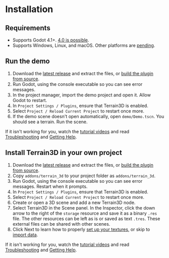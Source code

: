 Installation
==============

## Requirements
* Supports Godot 4.1+. [4.0 is possible](previous_engines.md).
* Supports Windows, Linux, and macOS. Other platforms are [pending](project_status.md).

## Run the demo
1. Download the [latest release](https://github.com/TokisanGames/Terrain3D/releases) and extract the files, or [build the plugin from source](building_from_source.md).
2. Run Godot, using the console executable so you can see error messages.
3. In the project manager, import the demo project and open it. Allow Godot to restart.
4. In `Project Settings / Plugins`, ensure that Terrain3D is enabled.
5. Select `Project / Reload Current Project` to restart once more.
6. If the demo scene doesn't open automatically, open `demo/Demo.tscn`. You should see a terrain. Run the scene. 

If it isn't working for you, watch the [tutorial videos](tutorial_videos.md) and read [Troubleshooting](troubleshooting.md) and [Getting Help](getting_help.md).

## Install Terrain3D in your own project
1. Download the [latest release](https://github.com/TokisanGames/Terrain3D/releases) and extract the files, or [build the plugin from source](building_from_source.md).
2. Copy `addons/terrain_3d` to your project folder as `addons/terrain_3d`.
3. Run Godot, using the console executable so you can see error messages. Restart when it prompts.
6. In `Project Settings / Plugins`, ensure that Terrain3D is enabled.
7. Select `Project / Reload Current Project` to restart once more.
8. Create or open a 3D scene and add a new Terrain3D node.
9. Select Terrain3D in the Scene panel. In the Inspector, click the down arrow to the right of the `storage` resource and save it as a binary `.res` file. The other resources can be left as is or saved as text `.tres`. These external files can be shared with other scenes.
10. Click Next to learn how to properly [set up your textures](texture_prep.md), or skip to [import data](import_export.md).

If it isn't working for you, watch the [tutorial videos](tutorial_videos.md) and read [Troubleshooting](troubleshooting.md) and [Getting Help](getting_help.md).
